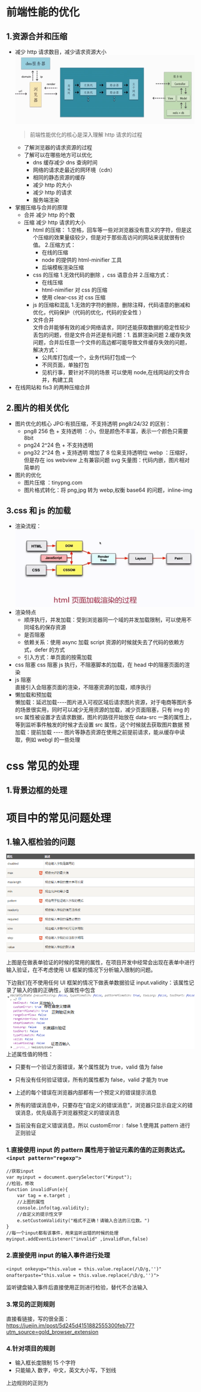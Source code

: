 # 前端性能的优化

## 1.资源合并和压缩

-   减少 http 请求数目，减少请求资源大小
    ![blockchain](1.png "http请求")
    > 前端性能优化的核心是深入理解 http 请求的过程
    -   了解浏览器的请求资源的过程
    -   了解可以在哪些地方可以优化
        -   dns 缓存减少 dns 查询时间
        -   网络的请求走最近的网环境（cdn）
        -   相同的静态资源的缓存
        -   减少 http 的大小
        -   减少 http 的请求
        -   服务端渲染
-   掌握压缩与合并的原理
    -   合并
        减少 http 的个数
    -   压缩
        减少 http 请求的大小
        -   html 的压缩： 1.空格，回车等一些对浏览器没有意义的字符，但是这个压缩的效果量级较少，但是对于那些高访问的网站来说就很有价值。 2.压缩方式：
            -   在线的压缩
            -   node 的提供的 html-minifier 工具
            -   后端模板渲染压缩
        -   css 的压缩 1.无效代码的删除 ，css 语意合并 2.压缩方式：
            -   在线压缩
            -   html-nimifier 对 css 的压缩
            -   使用 clear-css 对 css 压缩
        -   js 的压缩和混乱 1.无效的字符的删除，删除注释，代码语意的删减和优化，代码保护（代码的优化，代码的安全性 ）
        -   文件合并  
             文件合并能够有效的减少网络请求，同时还能获取数据的稳定性较少丢包的问题，但是文件合并还是有问题：1. 首屏渲染问题 2.缓存失效问题，合并后任意一个文件的高边都可能导致文件缓存失效的问题，解决方式：
            -   公共库打包成一个，业务代码打包成一个
            -   不同页面，单独打包
            -   见机行事，要针对不同的场景
                可以使用 node,在线网站的文件合并，构建工具
-   在线网站和 fis3 的两种压缩合并

## 2.图片的相关优化

-   图片优化的核心
    JPG:有损压缩，不支持透明
    png8/24/32 的区别：
    -   png8 256 色 + 支持透明 ：小，但是颜色不丰富，表示一个颜色只需要 8bit
    -   png24 2^24 色 + 不支持透明
    -   png32 2^24 色 + 支持透明 增加了 8 位来支持透明位
        webp ：压缩好，但是存在 ios webview 上有兼容问题
        svg 矢量图：代码内嵌，图片相对简单的
-   图片的优化
    -   图片压缩 ：tinypng.com
    -   图片格式转化：将 png,jpg 转为 webp,权衡 base64 的问题，inline-img

## 3.css 和 js 的加载

-   渲染流程：
    ![blockchain](2.png "http请求")
-   渲染特点
    -   顺序执行，并发加载：受到浏览器同一个域的并发加载限制，可以使用不同域名的保存资源
    -   是否阻塞
    -   依赖关系：使用 async 加载 script 资源的时候就失去了代码的依赖方式，defer 的方式
    -   引入方式：单页面的按需加载
-   css 阻塞
    css 阻塞 js 执行，不阻塞脚本的加载，在 head 中的阻塞页面的渲染
-   js 阻塞  
     直接引入会阻塞页面的渲染，不阻塞资源的加载，顺序执行
-   懒加载和预加载  
     懒加载：延迟加载----图片进入可视区域后请求图片资源，对于电商等图片多的场景很实用，同时可以减少无用资源的加载，减少页面阻塞，只有 img 的 src 属性被设置才去请求数据，图片的路径开始放在 data-src 一类的属性上，等到监听事件触发的时候才去设置 src 属性，这个时候就去获取图片数据
    预加载：提前加载 ---- 图片等静态资源在使用之前提前请求，能从缓存中读取，例如 webgl 的一些处理

# css 常见的处理

## 1.背景边框的处理

# 项目中的常见问题处理

## 1.输入框检验的问题

![blockchain](3.png "http请求")

上图是在做表单验证的时候的常用的属性，在项目开发中经常会出现在表单中进行输入验证，在不考虑使用 UI 框架的情况下分析输入限制的问题。

下边我们在不使用任何 UI 框架的情况下做表单数据验证
input.validity：该属性记录了输入的值的正确性，该属性中包含
![blockchain](4.png "http请求")
上述属性值的特性：

-   只要有一个验证方面错误，某个属性就为 true，valid 值为 false

-   只有没有任何验证错误，所有的属性都为 false，valid 才能为 true

-   上述的每个错误在浏览器内部都有一个预定义的错误提示消息

-   所有的错误消息中，只要存在“自定义的错误消息”，浏览器只显示自定义的错误消息，优先级高于浏览器预定义的错误消息

-   当前没有自定义错误消息，所以 customError :  false 1.使用其 pattern 进行正则验证

### 1.直接使用 input 的 pattern 属性用于验证元素的值的正则表达式。`<input pattern="regexp">`

```
//获取input
var myinput = document.querySelector("#input");
//检验，修改
function invalidFun(e){
    var tag = e.target ;
    //上图的属性
    console.info(tag.validity);
    //自定义的提示性文字
    e.setCustomValidity("格式不正确！请输入合法的三位数。")
}
//每一个input都有该事件，用来监听出错的时候的处理
myinput.addEventListener("invalid" ,invalidFun,false)
```

### 2.直接使用 input 的输入事件进行处理

`<input οnkeyup="this.value = this.value.replace(/\D/g,'')" onafterpaste="this.value = this.value.replace(/\D/g,'')">`

监听键盘输入事件后直接使用正则进行检验，替代不合法输入

### 3.常见的正则规则
直接看链接，写的很全面：https://juejin.im/post/5d245d4151882555300feb77?utm_source=gold_browser_extension

### 4.针对项目的规则
- 输入框长度限制 15 个字符
- 只能输入 数字，中文，英文大小写，下划线

上边规则的正则为